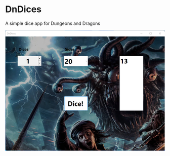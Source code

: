 # DnDices
A simple dice app for Dungeons and Dragons


<img src="https://github.com/jay-rulez/DnDices/blob/main/dndices.png">
